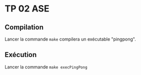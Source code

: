 # TP 02 ASE

## Compilation
Lancer la commande ```make``` compilera un exécutable "pingpong".

## Exécution
Lancer la commande ```make execPingPong```
